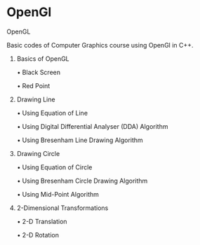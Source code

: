 # OpenGl
OpenGL


Basic codes of Computer Graphics course using OpenGl in C++.

1.   Basics of OpenGL

        • Black Screen
        
        • Red Point   

2.   Drawing Line

        • Using Equation of Line
        
        • Using Digital Differential Analyser (DDA) Algorithm
        
        • Using Bresenham Line Drawing Algorithm


3.   Drawing Circle

        • Using Equation of Circle
        
        • Using Bresenham Circle Drawing Algorithm
        
        • Using Mid-Point Algorithm

4.   2-Dimensional Transformations

        • 2-D Translation
        
        • 2-D Rotation
